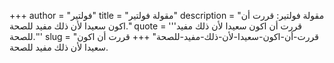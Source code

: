 +++
author = "فولتير"
title = "مقولة فولتير"
description = "مقولة فولتير: قررت أن اكون سعيدا لأن ذلك مفيد للصحة."
quote = '''قررت أن اكون سعيدا لأن ذلك مفيد للصحة.'''
slug = "قررت-أن-اكون-سعيدا-لأن-ذلك-مفيد-للصحة"
+++
قررت أن اكون سعيدا لأن ذلك مفيد للصحة.
